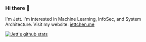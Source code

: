 ### Hi there 👋
I'm Jett. I'm interested in Machine Learning, InfoSec, and System Architecture.
Visit my website: [jettchen.me](https://go.jettchen.me/996)

[![Jett's github stats](https://github-readme-stats.vercel.app/api?username=JettChenT)]()
